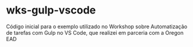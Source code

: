 # wks-gulp-vscode

Código inicial para o exemplo utilizado no Workshop sobre 
Automatização de tarefas com Gulp no VS Code, que realizei em parceria com a Oregon EAD

